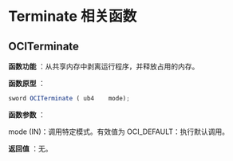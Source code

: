 Terminate 相关函数 
===================================



OCITerminate 
---------------------------------

**函数功能** ：从共享内存中剥离运行程序，并释放占用的内存。

**函数原型** ：

```javascript
sword OCITerminate ( ub4    mode);
```



**函数参数** ：

mode (IN)：调用特定模式。有效值为 OCI_DEFAULT：执行默认调用。

**返回值** ：无。

